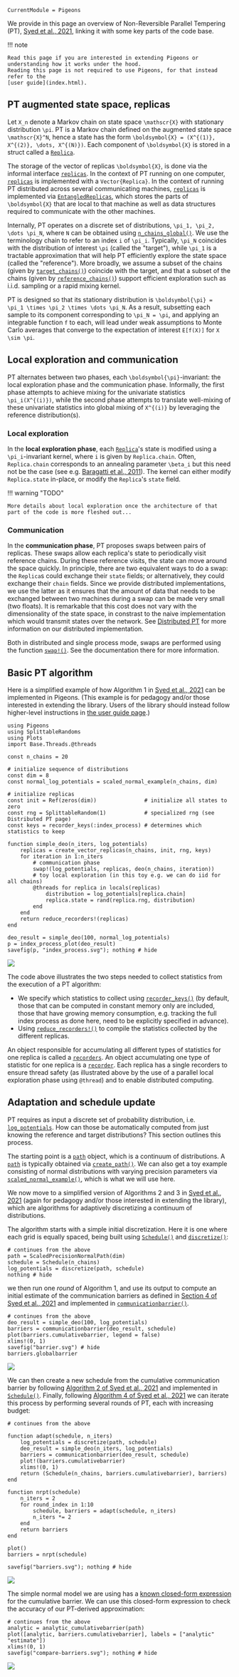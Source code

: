 ```@meta
CurrentModule = Pigeons
```


We provide in this page an overview of Non-Reversible Parallel Tempering (PT), 
[Syed et al., 2021](https://rss.onlinelibrary.wiley.com/doi/10.1111/rssb.12464), 
linking it with some key parts of the code base. 

!!! note

    Read this page if you are interested in extending Pigeons or 
    understanding how it works under the hood. 
    Reading this page is not required to use Pigeons, for that instead refer to the 
    [user guide](index.html). 



## PT augmented state space, replicas

Let ``X_n`` denote a Markov chain on state space ``\mathscr{X}`` with stationary distribution
``\pi``. 
PT is a Markov chain defined on the augmented state space ``\mathscr{X}^N``, hence 
a state has the form ``\boldsymbol{X} = (X^{(1)}, X^{(2)}, \dots, X^{(N)})``. 
Each component of ``\boldsymbol{X}`` is stored in a struct called a
[`Replica`](@ref). 

The storage of the vector of replicas ``\boldsymbol{X}``, is done via the informal 
interface [`replicas`](@ref). In the context of PT running on one computer, 
[`replicas`](@ref) is implemented with a `Vector{Replica}`. In the context 
of running PT distributed across several communicating machines, [`replicas`](@ref) 
is implemented via [`EntangledReplicas`](@ref), which stores the parts of 
``\boldsymbol{X}`` that are local to that machine as well as data structures 
required to communicate with the other machines. 

Internally, PT operates on a discrete set of distributions, 
``\pi_1, \pi_2, \dots \pi_N``, where ``N`` can be obtained using [`n_chains_global()`](@ref). 
We use the terminology chain to refer to an index ``i`` of ``\pi_i``.
Typically, ``\pi_N`` coincides with the distribution of interest ``\pi`` (called the "target"), while 
``\pi_1`` is a tractable approximation that will help PT efficiently explore the 
state space (called the "reference"). 
More broadly, we assume a subset of the chains (given by [`target_chains()`](@ref)) coincide with the target, and that a subset of the chains (given by [`reference_chains()`](@ref)) support 
efficient exploration such as i.i.d. sampling or a rapid mixing kernel. 

PT is designed so that its stationary distribution is ``\boldsymbol{\pi} = \pi_1 \times \pi_2 \times \dots \pi_N``. 
As a result, subsetting each sample to its component corresponding to ``\pi_N = \pi``, 
and applying an integrable function ``f`` to each, will lead under weak assumptions 
to Monte Carlo averages that converge to the expectation of interest ``E[f(X)]`` for 
``X \sim \pi``.

## Local exploration and communication

PT alternates between two phases, each ``\boldsymbol{\pi}``-invariant: the local 
exploration phase and the communication phase. Informally, the first phase attempts to achieve 
mixing for the univariate statistics ``\pi_i(X^{(i)})``, while the second phase attempts to 
translate well-mixing of these univariate statistics into global mixing of ``X^{(i)}`` by 
leveraging the reference distribution(s).

### Local exploration

In the **local exploration phase**,
each [`Replica`](@ref)'s state is modified using a ``\pi_i``-invariant kernel, 
where ``i`` is given by `Replica.chain`. Often, `Replica.chain` corresponds to 
an annealing parameter ``\beta_i`` but this need not be the case (see 
e.g. [Baragatti et al., 2011](https://arxiv.org/abs/1108.3423)).
The kernel can either modify `Replica.state` in-place, or modify the 
`Replica`'s `state` field.

!!! warning "TODO"

    More details about local exploration once the architecture of that 
    part of the code is more fleshed out...

### Communication

In the **communication phase**, PT proposes swaps between pairs of replicas. 
These swaps allow each replica's state to periodically visit reference chains. During these reference
visits, the state can move around the space quickly. 
In principle, there are two equivalent ways to do a swap: the `Replica`s could exchange 
their `state` fields; or alternatively, they could exchange their `chain` fields.
Since we provide distributed implementations, we use the latter as it ensures that 
the amount of data that needs to be exchanged between two machines during a swap 
can be made very small (two floats). 
It is remarkable that this cost does not vary with the dimensionality of the state space, 
in constrast to the naive implementation which would transmit states over the network.
See [Distributed PT](distributed.html) for more information on our distributed implementation.

Both in distributed and single process mode, 
swaps are performed using the function [`swap!()`](@ref). See the documentation there for
more information.


## Basic PT algorithm

Here is a simplified example of how Algorithm 1 in [Syed et al., 2021](https://rss.onlinelibrary.wiley.com/doi/10.1111/rssb.12464) 
can be implemented in Pigeons. (This example is for pedagogy and/or those interested in extending 
the library. Users of the library should instead follow higher-level instructions in [the user guide page](index.html).)

```@example simple_algos
using Pigeons
using SplittableRandoms
using Plots
import Base.Threads.@threads

const n_chains = 20

# initialize sequence of distributions
const dim = 8
const normal_log_potentials = scaled_normal_example(n_chains, dim)

# initialize replicas
const init = Ref(zeros(dim))               # initialize all states to zero
const rng = SplittableRandom(1)            # specialized rng (see Distributed PT page)
const keys = recorder_keys(:index_process) # determines which statistics to keep

function simple_deo(n_iters, log_potentials)
    replicas = create_vector_replicas(n_chains, init, rng, keys)
    for iteration in 1:n_iters
        # communication phase
        swap!(log_potentials, replicas, deo(n_chains, iteration))
        # toy local exploration (in this toy e.g. we can do iid for all chains)
        @threads for replica in locals(replicas)
            distribution = log_potentials[replica.chain]
            replica.state = rand(replica.rng, distribution)
        end
    end
    return reduce_recorders!(replicas)
end

deo_result = simple_deo(100, normal_log_potentials)
p = index_process_plot(deo_result)
savefig(p, "index_process.svg"); nothing # hide
```

![](index_process.svg)

The code above illustrates the two steps needed to collect statistics from the execution of a PT algorithm: 

- We specify which statistics to collect using [`recorder_keys()`](@ref) (by 
    default, those that can be computed in constant memory only are included, 
    those that have growing memory consumption, e.g. tracking the full 
    index process as done here, need to be explicitly specified in advance).
- Using [`reduce_recorders!()`](@ref) to compile the statistics collected 
    by the different replicas.
    
An object responsible for accumulating all different types of statistics for 
one replica is called a  [`recorders`](@ref). An object accumulating one 
type of statistic for one replica is a [`recorder`](@ref). 
Each replica has a single recorders to ensure thread safety (as illustrated above 
by the use of a parallel local exploration phase using `@thread`) and to enable distributed 
computing. 


## Adaptation and schedule update

PT requires as input a discrete set of probability distribution, i.e. [`log_potentials`](@ref). 
How can those be automatically computed from just knowing the reference and target 
distributions?
This section outlines this process.

The starting point is a [`path`](@ref) object, which is a continuum of distributions. 
A [`path`](@ref) is typically obtained via [`create_path()`](@ref). 
We can also get a toy example consisting of normal distributions with varying 
precision parameters via [`scaled_normal_example()`](@ref), which is what we 
will use here.

We now move to a simplified version of Algorithms 2 and 3 in [Syed et al., 2021](https://rss.onlinelibrary.wiley.com/doi/10.1111/rssb.12464) 
(again for pedagogy and/or those interested in extending the library), which are 
algorithms for adaptively discretizing a continuum of distributions.

The algorithm starts with a simple initial discretization.
Here it is one where each grid is equally spaced, being built using [`Schedule()`](@ref)
and [`discretize()`](@ref):

```@example simple_algos
# continues from the above
path = ScaledPrecisionNormalPath(dim)
schedule = Schedule(n_chains)
log_potentials = discretize(path, schedule)
nothing # hide
```

we then run one *round* of Algorithm 1, and use its output to 
compute an initial estimate of the communication barriers as defined 
in [Section 4 of Syed et al., 2021](https://rss.onlinelibrary.wiley.com/doi/10.1111/rssb.12464) 
and implemented in [`communicationbarrier()`](@ref).

```@example simple_algos
# continues from the above
deo_result = simple_deo(100, log_potentials)
barriers = communicationbarrier(deo_result, schedule)
plot(barriers.cumulativebarrier, legend = false)
xlims!(0, 1)
savefig("barrier.svg") # hide
barriers.globalbarrier
```

![](barrier.svg)

We can then create a new schedule from the cumulative communication barrier 
by following [Algorithm 2 of Syed et al., 2021](https://rss.onlinelibrary.wiley.com/doi/10.1111/rssb.12464) 
and implemented in [`Schedule()`](@ref). 
Finally, following [Algorithm 4 of Syed et al., 2021](https://rss.onlinelibrary.wiley.com/doi/10.1111/rssb.12464) 
we can iterate this process by performing several rounds of PT, each with increasing budget:

```@example simple_algos
# continues from the above

function adapt(schedule, n_iters)
    log_potentials = discretize(path, schedule)
    deo_result = simple_deo(n_iters, log_potentials)
    barriers = communicationbarrier(deo_result, schedule)
    plot!(barriers.cumulativebarrier)
    xlims!(0, 1)
    return (Schedule(n_chains, barriers.cumulativebarrier), barriers)
end

function nrpt(schedule)
    n_iters = 2
    for round_index in 1:10
        schedule, barriers = adapt(schedule, n_iters)
        n_iters *= 2
    end
    return barriers
end

plot()
barriers = nrpt(schedule)

savefig("barriers.svg"); nothing # hide
```

![](barriers.svg)

The simple normal model we are using has a [known closed-form expression](https://aip.scitation.org/doi/10.1063/1.1644093) 
for the cumulative barrier. We can use this closed-form expression to check the 
accuracy of our PT-derived approximation:

```@example simple_algos
# continues from the above
analytic = analytic_cumulativebarrier(path)
plot([analytic, barriers.cumulativebarrier], labels = ["analytic" "estimate"])
xlims!(0, 1)
savefig("compare-barriers.svg"); nothing # hide
```

![](compare-barriers.svg)